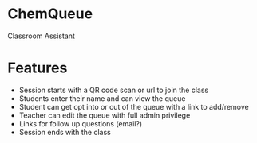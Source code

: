 # ChemQueue
Classroom Assistant


# Features

- Session starts with a QR code scan or url to join the class
- Students enter their name and can view the queue
- Student can get opt into or out of the queue with a link to add/remove
- Teacher can edit the queue with full admin privilege
- Links for follow up questions (email?)
- Session ends with the class
